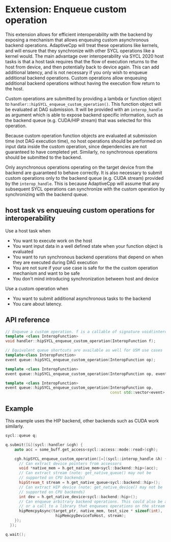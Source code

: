 # Extension: Enqueue custom operation

This extension allows for efficient interoperability with the backend by exposing a mechanism that allows enqueuing custom asynchronous backend operations. AdaptiveCpp will treat these operations like kernels, and will ensure that they synchronize with other SYCL operations like a kernel would.
The main advantage over interoperability via SYCL 2020 host tasks is that a host task requires that the flow of execution returns to the host from device, and then potentially back to device again. This can add additional latency, and is not necessary if you only wish to enqueue additional backend operations. Custom operations allow enqueuing additional backend operations without having the execution flow return to the host.

Custom operations are submitted by providing a lambda or function object to `handler::hipSYCL_enqueue_custom_operation()`. This function object will be evaluated at DAG submission. It will be provided with an `interop_handle` as argument which is able to expose backend specific information, such as the backend queue (e.g. CUDA/HIP stream) that was selected for this operation.

Because custom operation function objects are evaluated at submission time (not DAG execution time), no host operations should be performed on input data inside the custom operation, since dependencies are not guaranteed to have completed yet. Similarly, no synchronous operations should be submitted to the backend.

Only asynchronous operations operating on the target device from the backend are guaranteed to behave correctly. It is also necessary to submit custom operations only to the backend queue (e.g. CUDA stream) provided by the `interop_handle`. This is because AdaptiveCpp will assume that any subsequent SYCL operations can synchronize with the custom operation by synchronizing with the backend queue.

## host task vs enqueuing custom operations for interoperability

Use a host task when
* You want to execute work on the host
* You want input data in a well defined state when your function object is evaluated
* You want to run synchronous backend operations that depend on when they are executed during DAG execution
* You are not sure if your use case is safe for the the custom operation mechanism and want to be safe
* You don't mind introducing synchronization between host and device

Use a custom operation when
* You want to submit additional asynchronous tasks to the backend
* You care about latency.

## API reference

```c++
// Enqueue a custom operation. f is a callable of signature void(interop_handle).
template <class InteropFunction>
void handler::hipSYCL_enqueue_custom_operation(InteropFunction f);

// Equivalent queue shortcuts are available as well for USM use cases
template<class InteropFunction>
event queue::hipSYCL_enqueue_custom_operation(InteropFunction op);

template <class InteropFunction>
event queue::hipSYCL_enqueue_custom_operation(InteropFunction op, event dependency):

template <class InteropFunction>
event queue::hipSYCL_enqueue_custom_operation(InteropFunction op,
                                              const std::vector<event> &dependencies);

```

## Example

This example uses the HIP backend, other backends such as CUDA work similarly.
```c++
sycl::queue q;

q.submit([&](sycl::handler &cgh) {
    auto acc = some_buff.get_access<sycl::access::mode::read>(cgh);

    cgh.hipSYCL_enqueue_custom_operation([=](sycl::interop_handle &h) {
      // Can extract device pointers from accessors
      void *native_mem = h.get_native_mem<sycl::backend::hip>(acc);
      // Can extract stream (note: get_native_queue() may not be 
      // supported on CPU backends)
      hipStream_t stream = h.get_native_queue<sycl::backend::hip>();
      // Can extract HIP device (note: get_native_device() may not be
      // supported on CPU backends)
      int dev = h.get_native_device<sycl::backend::hip>();
      // Can enqueue arbitrary backend operations. This could also be a kernel launch
      // or a call to a library that enqueues operations on the stream etc
      hipMemcpyAsync(target_ptr, native_mem, test_size * sizeof(int),
                      hipMemcpyDeviceToHost, stream);
    });
  });

q.wait();

```